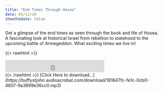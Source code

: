 ```yaml
---
title: "End Times Through Hosea"
date: 05/12/20
showthedate: false
---
```


Get a glimpse of the end times as seen through the book and life of Hosea. A fascinating look at historical Israel from rebellion to statehood to the upcoming battle of Armegeddon. What exciting times we live in!
<!--more-->
{{< rawhtml >}}
<iframe width='320px' height='40px' src='https://www.audioacrobat.com/tplay/Bd8416da438b712926c8da190d3f22d02Nh0vFTYGJjkqCxxeRWhdZFBUVVVJSBYEPUgSeDZ+UFA' frameBorder='0'></iframe><br>
{{< /rawhtml >}}
[Click Here to download&hellip;](https://buffystjohn.audioacrobat.com/download/181847fc-fe1c-0cb0-4607-9a3899e36cc0.mp3)